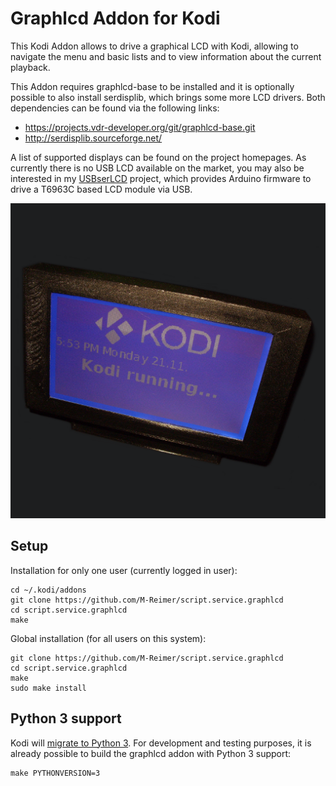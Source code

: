 Graphlcd Addon for Kodi
=======================

This Kodi Addon allows to drive a graphical LCD with Kodi, allowing to navigate the menu and basic lists and to view information about the current playback.

This Addon requires graphlcd-base to be installed and it is optionally possible to also install serdisplib, which brings some more LCD drivers. Both dependencies can be found via the following links:

* https://projects.vdr-developer.org/git/graphlcd-base.git
* http://serdisplib.sourceforge.net/

A list of supported displays can be found on the project homepages. As currently there is no USB LCD available on the market, you may also be interested in my [USBserLCD](https://github.com/M-Reimer/usbserlcd) project, which provides Arduino firmware to drive a T6963C based LCD module via USB.

![Kodi Graphlcd output](https://raw.githubusercontent.com/M-Reimer/script.service.graphlcd/master/icon.png "Kodi Graphlcd output")

Setup
-----

Installation for only one user (currently logged in user):

    cd ~/.kodi/addons
    git clone https://github.com/M-Reimer/script.service.graphlcd
    cd script.service.graphlcd
    make

Global installation (for all users on this system):

    git clone https://github.com/M-Reimer/script.service.graphlcd
    cd script.service.graphlcd
    make
    sudo make install

Python 3 support
----------------

Kodi will [migrate to Python 3](https://kodi.wiki/view/General_information_about_migration_to_Python_3). For development and testing purposes, it is already possible to build the graphlcd addon with Python 3 support:

    make PYTHONVERSION=3
